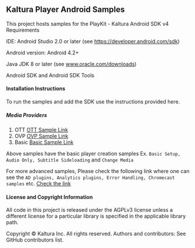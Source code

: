 ## Kaltura Player Android Samples

This project hosts samples for the PlayKit - Kaltura Android SDK v4
Requirements

IDE: Android Studio 2.0 or later (see https://developer.android.com/sdk)

Android version: Android 4.2+

Java JDK 8 or later (see www.oracle.com/downloads)

Android SDK and Android SDK Tools

#### Installation Instructions

To run the samples and add the SDK use the instructions provided here.

##### Media Providers

1. OTT   [OTT Sample Link](https://github.com/kaltura/kaltura-player-android-samples/tree/develop/OTTSamples)
2. OVP   [OVP Sample Link](https://github.com/kaltura/kaltura-player-android-samples/tree/develop/OVPSamples)
3. Basic [Basic Sample Link](https://github.com/kaltura/kaltura-player-android-samples/tree/develop/BasicSamples)

Above samples have the basic player creation samples Ex. `Basic Setup, Audio Only, Subtitle Sideloading` and `Change Media`

For more advanced samples, Please check the following link where one can see the `AD plugins, Analytics plugins, Error Handling, Chromecast samples` etc. [Check the link](https://github.com/kaltura/kaltura-player-android-samples/tree/develop/AdvancedSamples)

#### License and Copyright Information

All code in this project is released under the AGPLv3 license unless a different license for a particular library is specified in the applicable library path.

Copyright © Kaltura Inc. All rights reserved.
Authors and contributors: See GitHub contributors list.
